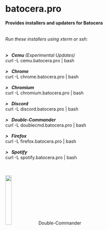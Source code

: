 # batocera.pro
<b>Provides installers and updaters for Batocera</b><br>
<br>
<br>
<i>Run these installers using xterm or ssh:</i><br>
<br>
<br>
<b><i>>&nbsp;&nbsp; Cemu </b>(Experimental Updates)</i><br>
curl -L cemu.batocera.pro | bash <br>
<br>
<b><i>>&nbsp;&nbsp; Chrome</i></b> <br>
curl -L chrome.batocera.pro | bash <br>
<br>
<b><i>>&nbsp;&nbsp; Chromium</i></b> <br>
curl -L chromium.batocera.pro | bash <br>
<br>
<b><i>>&nbsp;&nbsp; Discord</i></b> <br>
curl -L discord.batocera.pro | bash <br>
<br>
<b><i>>&nbsp;&nbsp; Double-Commander</i></b> <br>
curl -L doublecmd.batocera.pro | bash <br>
<br>
<b><i>>&nbsp;&nbsp; Firefox</i></b> <br>
curl -L firefox.batocera.pro | bash <br>
<br>
<b><i>>&nbsp;&nbsp; Spotify</i></b> <br>
curl -L spotify.batocera.pro | bash
<br>
<br>
<br> 
<p><img src="https://github.com/uureel/batocera.pro/raw/main/doublecmd/extra/icon.png" width=20% height=20%></img> Double-Commander</p><br>
<br>
